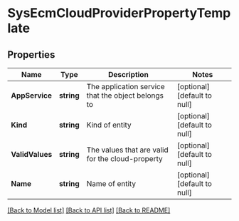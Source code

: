 # SysEcmCloudProviderPropertyTemplate

## Properties
Name | Type | Description | Notes
------------ | ------------- | ------------- | -------------
**AppService** | **string** | The application service that the object belongs to | [optional] [default to null]
**Kind** | **string** | Kind of entity | [optional] [default to null]
**ValidValues** | **string** | The values that are valid for the cloud-property | [optional] [default to null]
**Name** | **string** | Name of entity | [optional] [default to null]

[[Back to Model list]](../README.md#documentation-for-models) [[Back to API list]](../README.md#documentation-for-api-endpoints) [[Back to README]](../README.md)


